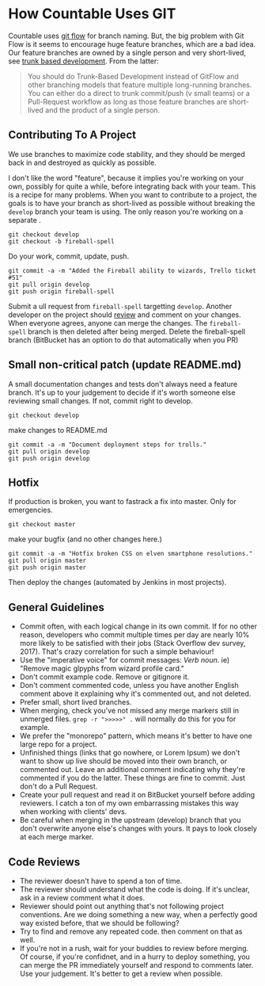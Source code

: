 # How Countable Uses GIT

Countable uses [git flow](https://jeffkreeftmeijer.com/git-flow/) for branch naming. But, the big problem with Git Flow is it seems to encourage huge feature branches, which are a bad idea. Our feature branches are owned by a single person and very short-lived, see [trunk based development](https://trunkbaseddevelopment.com/). From the latter:

> You should do Trunk-Based Development instead of GitFlow and other branching models that feature multiple long-running branches. 
> You can either do a direct to trunk commit/push (v small teams) or a Pull-Request workflow as long as those feature branches are short-lived and the product of a single person.


## Contributing To A Project

We use branches to maximize code stability, and they should be merged back in and destroyed as quickly as possible.

I don't like the word "feature", because it implies you're working on your own, possibly for quite a while, before integrating back with your team. This is a recipe for many problems. When you want to contribute to a project, the goals is to have your branch as short-lived as possible without breaking the `develop` branch your team is using. The only reason you're working on a separate .

```
git checkout develop
git checkout -b fireball-spell
```

Do your work, commit, update, push.

```
git commit -a -m "Added the Fireball ability to wizards, Trello ticket #51"
git pull origin develop
git push origin fireball-spell
```

Submit a ull request from `fireball-spell` targetting `develop`. Another developer on the project should [review](#code-reviews) and comment on your changes. When everyone agrees, anyone can merge the changes. The `fireball-spell` branch is then deleted after being merged. Delete the fireball-spell branch (BitBucket has an option to do that automatically when you PR)

## Small non-critical patch (update README.md)

A small documentation changes and tests don't always need a feature branch. It's up to your judgement to decide if it's worth someone else reviewing small changes. If not, commit right to develop.

```
git checkout develop
```

make changes to README.md

```
git commit -a -m "Document deployment steps for trolls."
git pull origin develop
git push origin develop
```

## Hotfix

If production is broken, you want to fastrack a fix into master. Only for emergencies.


```
git checkout master
```

make your bugfix (and no other changes here.)

```
git commit -a -m "Hotfix broken CSS on elven smartphone resolutions."
git pull origin master
git push origin master
```

Then deploy the changes (automated by Jenkins in most projects).

## General Guidelines

  * Commit often, with each logical change in its own commit. If for no other reason, developers who commit multiple times per day are nearly 10% more likely to be satisfied with their jobs (Stack Overflow dev survey, 2017). That's crazy correlation for such a simple behaviour!
  * Use the "imperative voice" for commit messages: *Verb* *noun*. ie) "Remove magic glpyphs from wizard profile card."
  * Don't commit example code. Remove or gitignore it.
  * Don't comment commented code, unless you have another English comment above it explaining why it's commented out, and not deleted.
  * Prefer small, short lived branches.
  * When merging, check you've not missed any merge markers still in unmerged files. `grep -r ">>>>>" .` will normally do this for you for example.
  * We prefer the "monorepo" pattern, which means it's better to have one large repo for a project.
  * Unfinished things (links that go nowhere, or Lorem Ipsum) we don't want to show up live should be moved into their own branch, or commented out. Leave an additional comment indicating why they're commented if you do the latter. These things are fine to commit. Just don't do a Pull Request.
  * Create your pull request and read it on BitBucket yourself before adding reviewers. I catch a ton of my own embarrassing mistakes this way when working with clients' devs.
  * Be careful when merging in the upstream (develop) branch that you don't overwrite anyone else's changes with yours. It pays to look closely at each merge marker.
  
## Code Reviews

  * The reviewer doesn't have to spend a ton of time.
  * The reviewer should understand what the code is doing. If it's unclear, ask in a review comment what it does.
  * Reviewer should point out anything that's not following project conventions. Are we doing something a new way, when a perfectly good way existed before, that we should be following?
  * Try to find and remove any repeated code. then comment on that as well.
  * If you're not in a rush, wait for your buddies to review before merging. Of course, if you're confidnet, and in a hurry to deploy something, you can merge the PR immediately yourself and respond to comments later. Use your judgement. It's better to get a review when possible.

